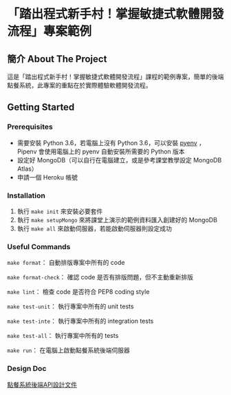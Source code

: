 
# 「踏出程式新手村！掌握敏捷式軟體開發流程」專案範例

## 簡介 About The Project

這是「踏出程式新手村！掌握敏捷式軟體開發流程」課程的範例專案，簡單的後端點餐系統，此專案的重點在於實際體驗軟體開發流程。

## Getting Started

### Prerequisites

- 需要安裝 Python 3.6，若電腦上沒有 Python 3.6，可以安裝 [pyenv](https://github.com/pyenv/pyenv) ，Pipenv 會使用電腦上的 pyenv 自動安裝所需要的 Python 版本
- 設定好 MongoDB（可以自行在電腦建立，或是參考課堂教學設定 MongoDB Atlas）
- 申請一個 Heroku 帳號

### Installation

1. 執行 ```make init``` 來安裝必要套件
2. 執行 ``` make setupMongo ``` 來將課堂上演示的範例資料匯入創建好的 MongoDB
3. 執行 ```make all``` 來啟動伺服器，若能啟動伺服器則設定成功

### Useful Commands

```make format```： 自動排版專案中所有的 code

```make format-check```： 確認 code 是否有排版問題，但不主動重新排版

```make lint```： 檢查 code 是否符合 PEP8 coding style

```make test-unit```： 執行專案中所有的 unit tests

```make test-inte```： 執行專案中所有的 integration tests

```make test-all```： 執行專案中所有的 tests

```make run```： 在電腦上啟動點餐系統後端伺服器

### Design Doc
[點餐系統後端API設計文件](https://github.com/yeeway0609/hahow-software-development-course/design_doc)